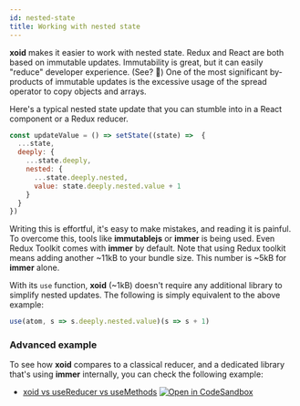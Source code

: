 ```yaml
---
id: nested-state
title: Working with nested state
---
```


**xoid** makes it easier to work with nested state. Redux and React are both based on immutable updates. Immutability is great, but it can easily "reduce" developer experience. (See? 🤣) One of the most significant by-products of immutable updates is the excessive usage of the spread operator to copy objects and arrays.

Here's a typical nested state update that you can stumble into in a React component or a Redux reducer.

```js
const updateValue = () => setState((state) =>  {
  ...state, 
  deeply: {
    ...state.deeply,
    nested: {
      ...state.deeply.nested,
      value: state.deeply.nested.value + 1
    }
  }
})
```

Writing this is effortful, it's easy to make mistakes, and reading it is painful. To overcome this, tools like **immutablejs** or **immer** is being used. Even Redux Toolkit comes with **immer** by default. Note that using Redux toolkit means adding another ~11kB to your bundle size. This number is ~5kB for **immer** alone.

With its `use` function, **xoid** (~1kB) doesn't require any additional library to simplify nested updates. The following is simply equivalent to the above example:

```js
use(atom, s => s.deeply.nested.value)(s => s + 1)
```

### Advanced example

To see how **xoid** compares to a classical reducer, and a dedicated library that's using **immer** internally, you can check the following example:

- [xoid vs useReducer vs useMethods](https://github.com/onurkerimov/xoid/tree/master/examples/xoid-vs-usereducer-vs-usemethods) [![Open in CodeSandbox](https://img.shields.io/badge/Open%20in-CodeSandbox-blue?style=flat&colorA=4f2eb3&colorB=4f2eb3&logo=codesandbox)](https://githubbox.com/onurkerimov/xoid/tree/master/examples/xoid-vs-usereducer-vs-usemethods)
